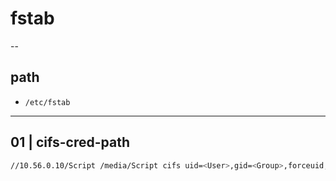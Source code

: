# fstab

-- 

## path
* `/etc/fstab`

---

## 01 | cifs-cred-path
````sh
//10.56.0.10/Script /media/Script cifs uid=<User>,gid=<Group>,forceuid,forcegid,credentials=/home/<path.script> 0  0
````
